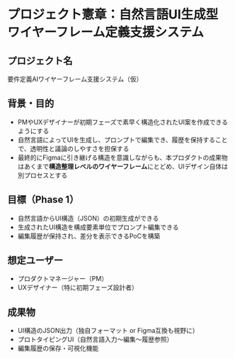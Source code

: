 # プロジェクト憲章：自然言語UI生成型ワイヤーフレーム定義支援システム

## プロジェクト名
要件定義AIワイヤーフレーム支援システム（仮）

## 背景・目的
- PMやUXデザイナーが初期フェーズで素早く構造化されたUI案を作成できるようにする
- 自然言語によってUIを生成し、プロンプトで編集でき、履歴を保持することで、透明性と議論のしやすさを担保する
- 最終的にFigmaに引き継げる構造を意識しながらも、本プロダクトの成果物はあくまで**構造整理レベルのワイヤーフレーム**にとどめ、UIデザイン自体は別プロセスとする

## 目標（Phase 1）
- 自然言語からUI構造（JSON）の初期生成ができる
- 生成されたUI構造を構成要素単位でプロンプト編集できる
- 編集履歴が保持され、差分を表示できるPoCを構築

## 想定ユーザー
- プロダクトマネージャー（PM）
- UXデザイナー（特に初期フェーズ設計者）

## 成果物
- UI構造のJSON出力（独自フォーマット or Figma互換も視野に）
- プロトタイピングUI（自然言語入力〜編集〜履歴参照）
- 編集履歴の保存・可視化機能
